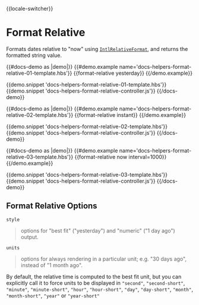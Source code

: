 {{locale-switcher}}
# Format Relative

Formats dates relative to "now" using [<code>IntlRelativeFormat</code>](https://github.com/yahoo/intl-relativeformat), and returns the formatted string value.

{{#docs-demo as |demo|}}
  {{#demo.example name='docs-helpers-format-relative-01-template.hbs'}}
    {{format-relative yesterday}}
  {{/demo.example}}

  {{demo.snippet 'docs-helpers-format-relative-01-template.hbs'}}
  {{demo.snippet 'docs-helpers-format-relative-controller.js'}}
{{/docs-demo}}

{{#docs-demo as |demo|}}
  {{#demo.example name='docs-helpers-format-relative-02-template.hbs'}}
    {{format-relative instant}}
  {{/demo.example}}

  {{demo.snippet 'docs-helpers-format-relative-02-template.hbs'}}
  {{demo.snippet 'docs-helpers-format-relative-controller.js'}}
{{/docs-demo}}

{{#docs-demo as |demo|}}
  {{#demo.example name='docs-helpers-format-relative-03-template.hbs'}}
    {{format-relative now interval=1000}}
  {{/demo.example}}

  {{demo.snippet 'docs-helpers-format-relative-03-template.hbs'}}
  {{demo.snippet 'docs-helpers-format-relative-controller.js'}}
{{/docs-demo}}

## Format Relative Options

`style`

> options for "best fit" ("yesterday") and "numeric" ("1 day ago") output.

`units`

> options for always rendering in a particular unit; e.g. "30 days ago",
> instead of "1 month ago".

By default, the relative time is computed to the best fit unit, but you can explicitly call it to force units to be displayed in `"second"`, `"second-short"`, `"minute"`, `"minute-short"`, `"hour"`, `"hour-short"`, `"day"`, `"day-short"`, `"month"`, `"month-short"`, `"year"` or `"year-short"`
